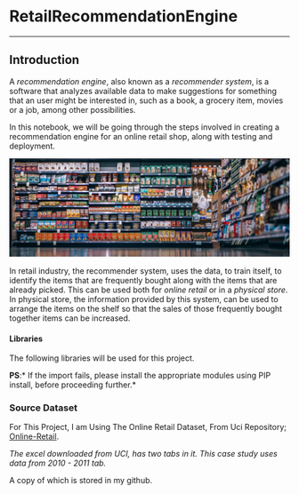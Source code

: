 # RetailRecommendationEngine
------------

## Introduction


A *recommendation engine*, also known as a *recommender system*, is a software that analyzes available data to make suggestions for something that an user might be interested in, such as a book, a grocery item, movies or a job, among other possibilities.

In this notebook, we will be going through the steps involved in creating a recommendation engine for an online retail shop, along with testing and deployment.

**![List item](https://raw.githubusercontent.com/sudeeshsukumaran/RetailRecommendationEngine/master/image/shop.jpg)**

In retail industry, the recommender system, uses the data, to train itself, to identify the items that are frequently bought along with the items that are already picked. This can be used both for *online retail* or in a *physical store*. In physical store, the information provided by this system, can be used to arrange the items on the shelf so that the sales of those frequently bought together items can be increased.

#### Libraries
The following libraries will be used for this project.

**PS**:* If the import fails, please install the appropriate modules using PIP install, before proceeding further.*


### Source Dataset
For This Project, I am Using The Online Retail Dataset, From Uci Repository; [Online-Retail](Http://Https://Archive.Ics.Uci.Edu/Ml/Datasets/Online+Retail).

*The excel downloaded from UCI, has two tabs in it. This case study uses data from 2010 - 2011 tab.*

A copy of which is stored in my github.
